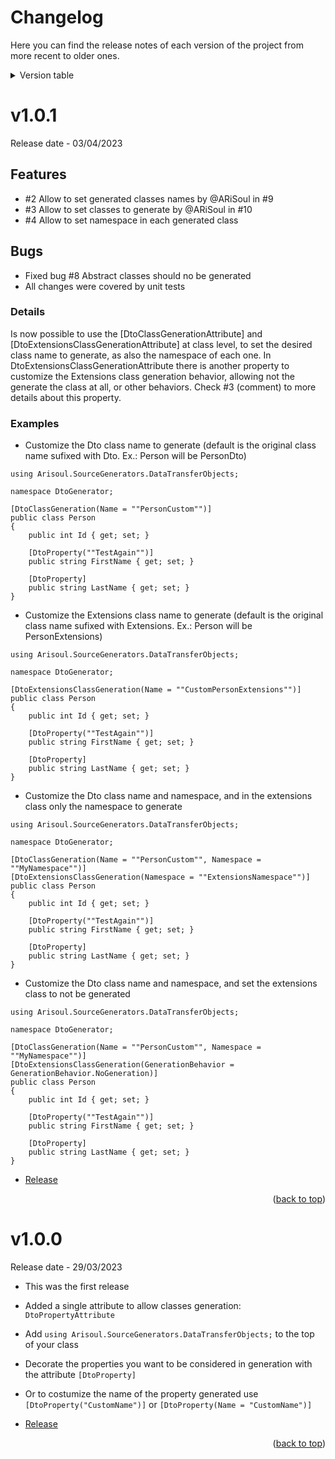 <a name="changelog-top"></a>

# Changelog

Here you can find the release notes of each version of the project from more recent to older ones. 

<!-- TABLE OF CONTENTS -->
<details>
  <summary>Version table</summary>
  <ul>
    <li><a href="#v1.0.1">v1.0.1 (03/04/2023)</a></li>
    <li><a href="#v1.0.0">v1.0.0 (29/03/2023)</a></li>
  </ul>
</details>

# v1.0.1

Release date - 03/04/2023

## Features
- #2 Allow to set generated classes names by @ARiSoul in #9
- #3 Allow to set classes to generate by @ARiSoul in #10
- #4 Allow to set namespace in each generated class

## Bugs
- Fixed bug #8 Abstract classes should no be generated
- All changes were covered by unit tests

### Details
Is now possible to use the [DtoClassGenerationAttribute] and [DtoExtensionsClassGenerationAttribute] at class level, to set the desired class name to generate, as also the namespace of each one.
In DtoExtensionsClassGenerationAttribute there is another property to customize the Extensions class generation behavior, allowing not the generate the class at all, or other behaviors. Check #3 (comment) to more details about this property.

### Examples

- Customize the Dto class name to generate (default is the original class name sufixed with Dto. Ex.: Person will be PersonDto)
```
using Arisoul.SourceGenerators.DataTransferObjects;

namespace DtoGenerator;

[DtoClassGeneration(Name = ""PersonCustom"")]
public class Person
{
    public int Id { get; set; }

    [DtoProperty(""TestAgain"")]
    public string FirstName { get; set; }

    [DtoProperty]
    public string LastName { get; set; }
}

```

- Customize the Extensions class name to generate (default is the original class name sufixed with Extensions. Ex.: Person will be PersonExtensions)
```
using Arisoul.SourceGenerators.DataTransferObjects;

namespace DtoGenerator;

[DtoExtensionsClassGeneration(Name = ""CustomPersonExtensions"")]
public class Person
{
    public int Id { get; set; }

    [DtoProperty(""TestAgain"")]
    public string FirstName { get; set; }

    [DtoProperty]
    public string LastName { get; set; }
}
```

- Customize the Dto class name and namespace, and in the extensions class only the namespace to generate
```
using Arisoul.SourceGenerators.DataTransferObjects;

namespace DtoGenerator;

[DtoClassGeneration(Name = ""PersonCustom"", Namespace = ""MyNamespace"")]
[DtoExtensionsClassGeneration(Namespace = ""ExtensionsNamespace"")]
public class Person
{
    public int Id { get; set; }

    [DtoProperty(""TestAgain"")]
    public string FirstName { get; set; }

    [DtoProperty]
    public string LastName { get; set; }
}
```

- Customize the Dto class name and namespace, and set the extensions class to not be generated
```
using Arisoul.SourceGenerators.DataTransferObjects;

namespace DtoGenerator;

[DtoClassGeneration(Name = ""PersonCustom"", Namespace = ""MyNamespace"")]
[DtoExtensionsClassGeneration(GenerationBehavior = GenerationBehavior.NoGeneration)]
public class Person
{
    public int Id { get; set; }

    [DtoProperty(""TestAgain"")]
    public string FirstName { get; set; }

    [DtoProperty]
    public string LastName { get; set; }
}
```

- [Release](https://github.com/ARiSoul/Arisoul.SourceGenerators/releases/tag/v1.0.1)

<p align="right">(<a href="#changelog-top">back to top</a>)</p>

# v1.0.0

Release date - 29/03/2023

- This was the first release
- Added a single attribute to allow classes generation: `DtoPropertyAttribute`
- Add `using Arisoul.SourceGenerators.DataTransferObjects;` to the top of your class
- Decorate the properties you want to be considered in generation with the attribute `[DtoProperty]`
- Or to costumize the name of the property generated use `[DtoProperty("CustomName")]` or `[DtoProperty(Name = "CustomName")]`

- [Release](https://github.com/ARiSoul/Arisoul.SourceGenerators/releases/tag/v1.0.0)

<p align="right">(<a href="#changelog-top">back to top</a>)</p>
